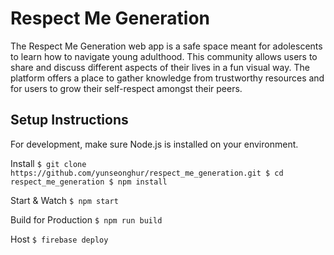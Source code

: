 # Respect Me Generation
The Respect Me Generation web app is a safe space meant for adolescents to learn how to navigate young adulthood. This community allows users to share and discuss different aspects of their lives in a fun visual way. The platform offers a place to gather knowledge from trustworthy resources and for users to grow their self-respect amongst their peers.

## Setup Instructions
For development, make sure Node.js is installed on your environment.

Install
`$ git clone https://github.com/yunseonghur/respect_me_generation.git
$ cd respect_me_generation
$ npm install`

Start & Watch
`$ npm start`

Build for Production
`$ npm run build`

Host
`$ firebase deploy`
